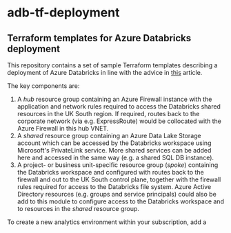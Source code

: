 # adb-tf-deployment

## Terraform templates for Azure Databricks deployment

This repository contains a set of sample Terraform templates describing a deployment of Azure Databricks in line with the advice in [this](https://databricks.com/blog/2020/03/27/data-exfiltration-protection-with-azure-databricks.html) article.

The key components are:

1. A *hub* resource group containing an Azure Firewall instance with the application and network rules required to access the Databricks shared resources in the UK South region. If required, routes back to the corporate network (via e.g. ExpressRoute) would be collocated with the Azure Firewall in this hub VNET.
2. A *shared* resource group containing an Azure Data Lake Storage account which can be accessed by the Databricks workspace using Microsoft's PrivateLink service. More shared services can be added here and accessed in the same way (e.g. a shared SQL DB instance). 
3. A project- or business unit-specific resource group (*spoke*) containing the Databricks workspace and configured with routes back to the firewall and out to the UK South control plane, together with the firewall rules required for access to the Databricks file system. Azure Active Directory resources (e.g. groups and service principals) could also be add to this module to configure access to the Databricks workspace and to resources in the *shared* resource group.

To create a new analytics environment within your subscription, add a  